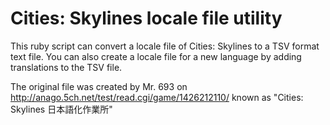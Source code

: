 # Cities: Skylines locale file utility

This ruby script can convert a locale file of Cities: Skylines to a TSV format text file. You can also create a locale file for a new language by adding translations to the TSV file.

The original file was created by Mr. 693 on http://anago.5ch.net/test/read.cgi/game/1426212110/ known as "Cities: Skylines 日本語化作業所"
